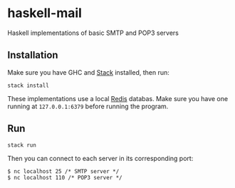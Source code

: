 # haskell-mail
Haskell implementations of basic SMTP and POP3 servers 

## Installation
Make sure you have GHC and [Stack](https://docs.haskellstack.org/en/stable/README/) installed, then run:

```
stack install
```

These implementations use a local [Redis](https://redis.io/) databas. Make sure you have one running at `127.0.0.1:6379` before running the program.

## Run

```
stack run
```

Then you can connect to each server in its corresponding port: 


```
$ nc localhost 25 /* SMTP server */
$ nc localhost 110 /* POP3 server */
```